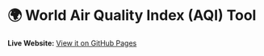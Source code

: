 # 🌍 World Air Quality Index (AQI) Tool

**Live Website:** [View it on GitHub Pages](https://kaushishere.github.io/World-Air-Quality-Index-AQI-Tool/)
